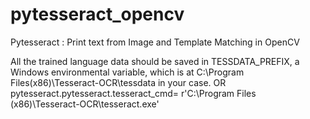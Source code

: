 # pytesseract_opencv
Pytesseract  : Print text from Image and Template Matching in OpenCV


All the trained language data should be saved in TESSDATA_PREFIX, a Windows environmental variable, 
which is at C:\Program Files(x86)\Tesseract-OCR\tessdata in your case.
OR
pytesseract.pytesseract.tesseract_cmd= r'C:\Program Files (x86)\Tesseract-OCR\tesseract.exe'